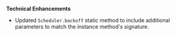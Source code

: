 **Technical Enhancements**

* Updated `Scheduler.backoff` static method to include additional parameters to match the instance method's signature.
